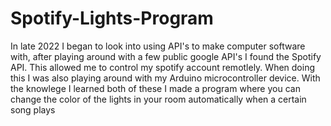 # Spotify-Lights-Program
In late 2022 I began to look into using API's to make computer software with, after playing around with a few public google API's I found the Spotify API. This allowed me to control my spotify account remotlely. When doing this I was also playing around with my Arduino microcontroller device. With the knowlege I learned both of these I made a program where you can change the color of the lights in your room automatically when a certain song plays
